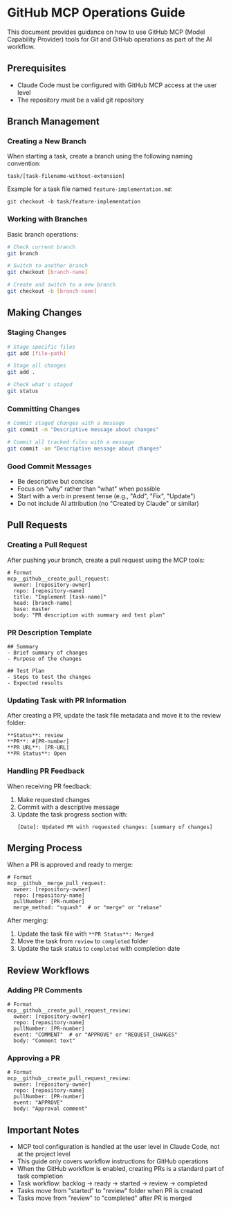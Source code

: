 # GitHub MCP Operations Guide

This document provides guidance on how to use GitHub MCP (Model Capability Provider) tools for Git and GitHub operations as part of the AI workflow.

## Prerequisites

- Claude Code must be configured with GitHub MCP access at the user level
- The repository must be a valid git repository

## Branch Management

### Creating a New Branch

When starting a task, create a branch using the following naming convention:

```
task/[task-filename-without-extension]
```

Example for a task file named `feature-implementation.md`:

```
git checkout -b task/feature-implementation
```

### Working with Branches

Basic branch operations:

```bash
# Check current branch
git branch

# Switch to another branch
git checkout [branch-name]

# Create and switch to a new branch
git checkout -b [branch-name]
```

## Making Changes

### Staging Changes

```bash
# Stage specific files
git add [file-path]

# Stage all changes
git add .

# Check what's staged
git status
```

### Committing Changes

```bash
# Commit staged changes with a message
git commit -m "Descriptive message about changes"

# Commit all tracked files with a message
git commit -am "Descriptive message about changes"
```

### Good Commit Messages

- Be descriptive but concise
- Focus on "why" rather than "what" when possible
- Start with a verb in present tense (e.g., "Add", "Fix", "Update")
- Do not include AI attribution (no "Created by Claude" or similar)

## Pull Requests

### Creating a Pull Request

After pushing your branch, create a pull request using the MCP tools:

```
# Format
mcp__github__create_pull_request:
  owner: [repository-owner]
  repo: [repository-name]
  title: "Implement [task-name]"
  head: [branch-name]
  base: master
  body: "PR description with summary and test plan"
```

### PR Description Template

```
## Summary
- Brief summary of changes
- Purpose of the changes

## Test Plan
- Steps to test the changes
- Expected results
```

### Updating Task with PR Information

After creating a PR, update the task file metadata and move it to the review folder:

```
**Status**: review
**PR**: #[PR-number]
**PR URL**: [PR-URL]
**PR Status**: Open
```

### Handling PR Feedback

When receiving PR feedback:

1. Make requested changes
2. Commit with a descriptive message
3. Update the task progress section with:
   ```
   [Date]: Updated PR with requested changes: [summary of changes]
   ```

## Merging Process

When a PR is approved and ready to merge:

```
# Format
mcp__github__merge_pull_request:
  owner: [repository-owner]
  repo: [repository-name]
  pullNumber: [PR-number]
  merge_method: "squash"  # or "merge" or "rebase"
```

After merging:
1. Update the task file with `**PR Status**: Merged`
2. Move the task from `review` to `completed` folder
3. Update the task status to `completed` with completion date

## Review Workflows

### Adding PR Comments

```
# Format
mcp__github__create_pull_request_review:
  owner: [repository-owner]
  repo: [repository-name]
  pullNumber: [PR-number]
  event: "COMMENT"  # or "APPROVE" or "REQUEST_CHANGES"
  body: "Comment text"
```

### Approving a PR

```
# Format
mcp__github__create_pull_request_review:
  owner: [repository-owner]
  repo: [repository-name]
  pullNumber: [PR-number]
  event: "APPROVE"
  body: "Approval comment"
```

## Important Notes

- MCP tool configuration is handled at the user level in Claude Code, not at the project level
- This guide only covers workflow instructions for GitHub operations
- When the GitHub workflow is enabled, creating PRs is a standard part of task completion
- Task workflow: backlog → ready → started → review → completed
- Tasks move from "started" to "review" folder when PR is created
- Tasks move from "review" to "completed" after PR is merged